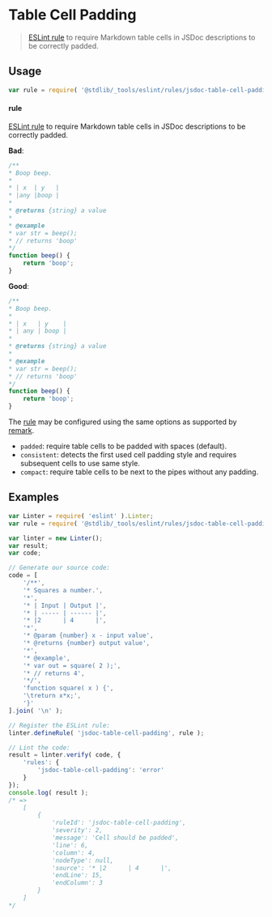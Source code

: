<!--

@license Apache-2.0

Copyright (c) 2018 The Stdlib Authors.

Licensed under the Apache License, Version 2.0 (the "License");
you may not use this file except in compliance with the License.
You may obtain a copy of the License at

   http://www.apache.org/licenses/LICENSE-2.0

Unless required by applicable law or agreed to in writing, software
distributed under the License is distributed on an "AS IS" BASIS,
WITHOUT WARRANTIES OR CONDITIONS OF ANY KIND, either express or implied.
See the License for the specific language governing permissions and
limitations under the License.

-->

# Table Cell Padding

> [ESLint rule][eslint-rules] to require Markdown table cells in JSDoc descriptions to be correctly padded.

<section class="intro">

</section>

<!-- /.intro -->

<section class="usage">

## Usage

```javascript
var rule = require( '@stdlib/_tools/eslint/rules/jsdoc-table-cell-padding' );
```

#### rule

[ESLint rule][eslint-rules] to require Markdown table cells in JSDoc descriptions to be correctly padded.

**Bad**:

<!-- eslint-disable stdlib/jsdoc-table-cell-padding, stdlib/jsdoc-markdown-remark -->

```javascript
/**
* Boop beep.
*
* | x  | y   |
* |any |boop |
*
* @returns {string} a value
*
* @example
* var str = beep();
* // returns 'boop'
*/
function beep() {
    return 'boop';
}
```

**Good**:

```javascript
/**
* Boop beep.
*
* | x   | y    |
* | any | boop |
*
* @returns {string} a value
*
* @example
* var str = beep();
* // returns 'boop'
*/
function beep() {
    return 'boop';
}
```

The [rule][eslint-rules] may be configured using the same options as supported by [remark][remark-lint-table-cell-padding].

-   `padded`: require table cells to be padded with spaces (default).
-   `consistent`:  detects the first used cell padding style and requires subsequent cells to use same style.
-   `compact`: require table cells to be next to the pipes without any padding.

</section>

<!-- /.usage -->

<section class="examples">

## Examples

<!-- eslint no-undef: "error" -->

```javascript
var Linter = require( 'eslint' ).Linter;
var rule = require( '@stdlib/_tools/eslint/rules/jsdoc-table-cell-padding' );

var linter = new Linter();
var result;
var code;

// Generate our source code:
code = [
    '/**',
    '* Squares a number.',
    '*',
    '* | Input | Output |',
    '* | ----- | ------ |',
    '* |2      | 4      |',
    '*',
    '* @param {number} x - input value',
    '* @returns {number} output value',
    '*',
    '* @example',
    '* var out = square( 2 );',
    '* // returns 4',
    '*/',
    'function square( x ) {',
    '\treturn x*x;',
    '}'
].join( '\n' );

// Register the ESLint rule:
linter.defineRule( 'jsdoc-table-cell-padding', rule );

// Lint the code:
result = linter.verify( code, {
    'rules': {
        'jsdoc-table-cell-padding': 'error'
    }
});
console.log( result );
/* =>
    [
        {
            'ruleId': 'jsdoc-table-cell-padding',
            'severity': 2,
            'message': 'Cell should be padded',
            'line': 6,
            'column': 4,
            'nodeType': null,
            'source': '* |2      | 4      |',
            'endLine': 15,
            'endColumn': 3
        }
    ]
*/
```

</section>

<!-- /.examples -->

<!-- Section for related `stdlib` packages. Do not manually edit this section, as it is automatically populated. -->

<section class="related">

</section>

<!-- /.related -->

<!-- Section for all links. Make sure to keep an empty line after the `section` element and another before the `/section` close. -->

<section class="links">

[eslint-rules]: https://eslint.org/docs/developer-guide/working-with-rules

[remark-lint-table-cell-padding]: https://github.com/remarkjs/remark-lint/tree/19150d94f89f7a0d94d083417890236d11839641/packages/remark-lint-table-cell-padding

</section>

<!-- /.links -->

